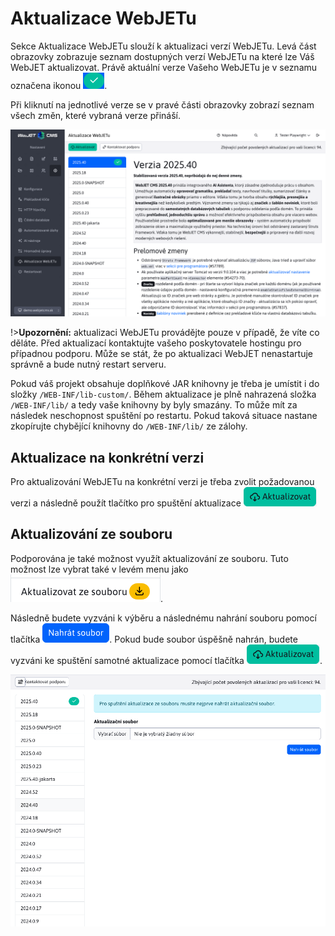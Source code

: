 # Aktualizace WebJETu

Sekce Aktualizace WebJETu slouží k aktualizaci verzí WebJETu. Levá část obrazovky zobrazuje seznam dostupných verzí WebJETu na které lze Váš WebJET aktualizovat. Právě aktuální verze Vašeho WebJETu je v seznamu označena ikonou ![](badge.png ":no-zoom").

Při kliknutí na jednotlivé verze se v pravé části obrazovky zobrazí seznam všech změn, které vybraná verze přináší.

![](main-page.png)

!>**Upozornění:** aktualizaci WebJETu provádějte pouze v případě, že víte co děláte. Před aktualizací kontaktujte vašeho poskytovatele hostingu pro případnou podporu. Může se stát, že po aktualizaci WebJET nenastartuje správně a bude nutný restart serveru.

Pokud váš projekt obsahuje doplňkové JAR knihovny je třeba je umístit i do složky `/WEB-INF/lib-custom/`. Během aktualizace je plně nahrazená složka `/WEB-INF/lib/` a tedy vaše knihovny by byly smazány. To může mít za následek neschopnost spuštění po restartu. Pokud taková situace nastane zkopírujte chybějící knihovny do `/WEB-INF/lib/` ze zálohy.

## Aktualizace na konkrétní verzi

Pro aktualizování WebJETu na konkrétní verzi je třeba zvolit požadovanou verzi a následně použít tlačítko pro spuštění aktualizace ![](submit-button.png ":no-zoom")

## Aktualizování ze souboru

Podporována je také možnost využít aktualizování ze souboru. Tuto možnost lze vybrat také v levém menu jako ![](upload-selector.png ":no-zoom").

Následně budete vyzváni k výběru a následnému nahrání souboru pomocí tlačítka ![](file-submit-button.png ":no-zoom"). Pokud bude soubor úspěšně nahrán, budete vyzváni ke spuštění samotné aktualizace pomocí tlačítka ![](submit-button.png ":no-zoom").

![](upload-page.png)
